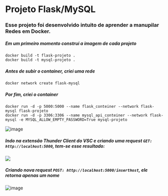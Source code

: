 # Projeto Flask/MySQL
### Esse projeto foi desenvolvido intuito de aprender a manupilar Redes em Docker.
##### Em um primeiro momento construi a imagem de cada projeto
```
docker build -t flask-projeto .
docker build -t mysql-projeto .
```
##### Antes de subir o container, criei uma rede
```
docker network create flask-mysql
```
##### Por fim, criei o container
```
docker run -d -p 5000:5000 --name flask_conteiner --network flask-mysql flask-projeto
docker run -d -p 3306:3306 --name mysql_api_conteiner --network flask-mysql -e MYSQL_ALLOW_EMPTY_PASSWORD=True mysql-projeto
```
![image](https://github.com/BiancaMalta/Docker/assets/92928037/cb9d5bf9-a35f-4e82-85f2-95af145f9f31)

##### Indo na extensão Thunder Client do VSC e criando uma request `GET: http://localhost:5000`, tem-se esse resultado:
<img align="center" src= "https://github.com/BiancaMalta/Docker/assets/92928037/0fe06136-24dd-46cd-ae83-1c294357ea3b"  />

##### Criando nova request `POST: http://localhost:5000/inserthost`, ele retorna apenas um nome
![image](https://github.com/BiancaMalta/Docker/assets/92928037/235b6c97-9ee8-42ff-babc-f160741fc877)

